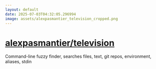 ```yaml
---
layout: default
date: 2025-07-03T04:32:05.296994
image: assets/alexpasmantier_television_cropped.png
---
```


# [alexpasmantier/television](https://github.com/alexpasmantier/television)

Command-line fuzzy finder, searches files, text, git repos, environment, aliases, stdin
